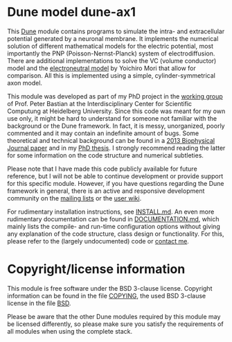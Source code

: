 # Dune model dune-ax1

This [Dune](http://www.dune-project.org) module contains programs to simulate the intra- and extracellular potential generated by a neuronal membrane. 
It implements the numerical solution of different mathematical models for the electric potential, most importantly the PNP (Poisson-Nernst-Planck) system of electrodiffusion. 
There are additional implementations to solve the VC (volume conductor) model and the [electroneutral model](http://dx.doi.org/10.2140/camcos.2009.4.85) by Yoichiro Mori that allow for comparison.
All this is implemented using a simple, cylinder-symmetrical axon model.

This module was developed as part of my PhD project in the [working group](http://conan.uwr.uni-heidelberg.de) of Prof. Peter Bastian at the Interdisciplinary Center for Scientific Computung at Heidelberg University.
Since this code was meant for my own use only, it might be hard to understand for someone not familiar with the background or the Dune framework.
In fact, it is messy, unorganized, poorly commented and it may contain an indefinite amount of bugs.
Some theoretical and technical background can be found in a [2013 Biophysical Journal paper](http://dx.doi.org/10.1016/j.bpj.2013.05.041) and in my [PhD thesis](http://www.ub.uni-heidelberg.de/archiv/17128). I strongly recommend reading the latter for some information on the code structure and numerical subtleties.

Please note that I have made this code publicly available for future reference, but I will not be able to continue development or provide support for this specific module.
However, if you have questions regarding the Dune framework in general, there is an active and responsive development community on the [mailing lists](http://www.dune-project.org/mailinglists.html) or the [user wiki](http://users.dune-project.org).

For rudimentary installation instructions, see [INSTALL.md](INSTALL.md). An even more rudimentary documentation can be found in [DOCUMENTATION.md](DOCUMENTATION.md), which mainly lists the compile- and run-time configuration options without giving any explanation of the code structure, class design or functionality. For this, please refer to the (largely undocumented) code or [contact me](http://conan.iwr.uni-heidelberg.de/people/jpods).

# Copyright/license information
This module is free software under the BSD 3-clause license. Copyright information can be found in the file [COPYING](COPYING), the used BSD 3-clause license in the file [BSD](BSD).

Please be aware that the other Dune modules required by this module may be licensed differently, so please make sure you satisfy the requirements of all modules when using the complete stack.

